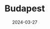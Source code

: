 ---
title: "Budapest"
excerpt: "Where 1 HUF equals 0.0021704 GBP"
permalink: /voyage/budapest
gallery_name: "budapest"
date: 2024-03-27
header:
  overlay_image: budapest_mulexp_3v1.jpg
---